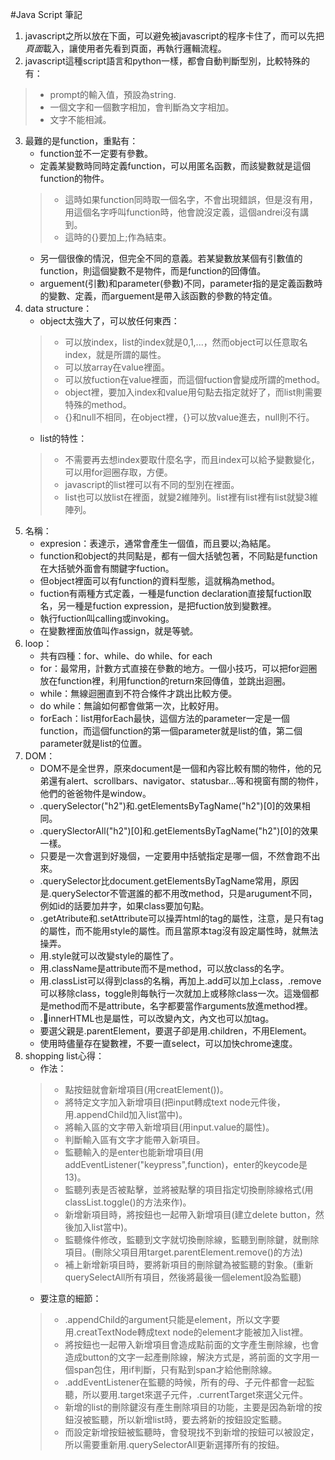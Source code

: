 #Java Script 筆記
1. javascript之所以放在下面，可以避免被javascript的程序卡住了，而可以先把*頁面*載入，讓使用者先看到頁面，再執行邏輯流程。
2. javascript這種script語言和python一樣，都會自動判斷型別，比較特殊的有：
> * prompt的輸入值，預設為string. 
> * 一個文字和一個數字相加，會判斷為文字相加。
> *  文字不能相減。
3. 最難的是function，重點有：
   * function並不一定要有參數。
   * 定義某變數時同時定義function，可以用匿名函數，而該變數就是這個function的物件。
   >* 這時如果function同時取一個名字，不會出現錯誤，但是沒有用，用這個名字呼叫function時，他會說沒定義，這個andrei沒有講到。
   >* 這時的{}要加上;作為結束。 
   * 另一個很像的情況，但完全不同的意義。若某變數放某個有引數值的function，則這個變數不是物件，而是function的回傳值。
   * arguement(引數)和parameter(參數)不同，parameter指的是定義函數時的變數、定義，而arguement是帶入該函數的參數的特定值。
4. data structure：
   * object太強大了，可以放任何東西：
   >* 可以放index，list的index就是0,1,...，然而object可以任意取名index，就是所謂的屬性。
   >* 可以放array在value裡面。
   >* 可以放fuction在value裡面，而這個fuction會變成所謂的method。
   >* object裡，要加入index和value用句點去指定就好了，而list則需要特殊的method。
   >* {}和null不相同，在object裡，{}可以放value進去，null則不行。
   * list的特性：
   >* 不需要再去想index要取什麼名字，而且index可以給予變數變化，可以用for迴圈存取，方便。
   >* javascript的list裡可以有不同的型別在裡面。
   >* list也可以放list在裡面，就變2維陣列。list裡有list裡有list就變3維陣列。 
5. 名稱：
   * expresion：表達示，通常會產生一個值，而且要以;為結尾。
   * function和object的共同點是，都有一個大括號包著，不同點是function在大括號外面會有關鍵字fuction。
   * 但object裡面可以有function的資料型態，這就稱為method。
   * fuction有兩種方式定義，一種是function declaration直接幫fuction取名，另一種是fuction expression，是把fuction放到變數裡。
   * 執行fuction叫calling或invoking。
   * 在變數裡面放值叫作assign，就是等號。
6. loop：
   * 共有四種：for、while、do while、for each
   * for：最常用，計數方式直接在參數的地方。一個小技巧，可以把for迴圈放在function裡，利用function的return來回傳值，並跳出迴圈。
   * while：無線迴圈直到不符合條件才跳出比較方便。
   * do while：無論如何都會做第一次，比較好用。
   * forEach：list用forEach最快，這個方法的parameter一定是一個function，而這個function的第一個parameter就是list的值，第二個parameter就是list的位置。
7. DOM：
   * DOM不是全世界，原來document是一個和內容比較有關的物件，他的兄弟還有alert、scrollbars、navigator、statusbar…等和視窗有關的物件，他們的爸爸物件是window。
   * .querySelector("h2")和.getElementsByTagName("h2")[0]的效果相同。
   * .querySlectorAll("h2")[0]和.getElementsByTagName("h2")[0]的效果一樣。
   * 只要是一次會選到好幾個，一定要用中括號指定是哪一個，不然會跑不出來。
   * .querySelector比document.getElementsByTagName常用，原因是.querySelector不管選誰的都不用改method，只是arugument不同，例如id的話要加井字，如果class要加句點。
   * .getAtribute和.setAttribute可以操弄html的tag的屬性，注意，是只有tag的屬性，而不能用style的屬性。而且當原本tag沒有設定屬性時，就無法操弄。
   * 用.style就可以改變style的屬性了。
   * 用.className是attribute而不是method，可以放class的名字。
   * 用.classList可以得到class的名稱，再加上.add可以加上class，.remove可以移除class，toggle則每執行一次就加上或移除class一次。這幾個都是method而不是attribute，名字都要當作arguments放進method裡。
   * .innerHTML也是屬性，可以改變內文，內文也可以加tag。
   * 要選父親是.parentElement，要選子卻是用.children，不用Element。
   * 使用時儘量存在變數裡，不要一直select，可以加快chrome速度。
8. shopping list心得：
   * 作法：
   >* 點按鈕就會新增項目(用creatElement())。
   >* 將特定文字加入新增項目(把input轉成text node元件後，用.appendChild加入list當中)。
   >* 將輸入區的文字帶入新增項目(用input.value的屬性)。
   >* 判斷輸入區有文字才能帶入新項目。
   >* 監聽輸入的是enter也能新增項目(用addEventListener("keypress",function)，enter的keycode是13)。
   >* 監聽列表是否被點擊，並將被點擊的項目指定切換刪除線格式(用classList.toggle()的方法來作)。
   >* 新增新項目時，將按鈕也一起帶入新增項目(建立delete button，然後加入list當中)。
   >* 監聽條件修改，監聽到文字就切換刪除線，監聽到刪除鍵，就刪除項目。(刪除父項目用target.parentElement.remove()的方法)
   >* 補上新增新項目時，要將新項目的刪除鍵為被監聽的對象。(重新querySelectAll所有項目，然後將最後一個element設為監聽)
   * 要注意的細節：
   >* .appendChild的argument只能是element，所以文字要用.creatTextNode轉成text node的element才能被加入list裡。
   >* 將按鈕也一起帶入新增項目會造成點前面的文字產生刪除線，也會造成button的文字一起產刪除線，解決方式是，將前面的文字用一個span包住，用if判斷，只有點到span才給他刪除線。
   >* .addEventListener在監聽的時候，所有的母、子元件都會一起監聽，所以要用.target來選子元件，.currentTarget來選父元件。
   >* 新增的list的刪除鍵沒有產生刪除項目的功能，主要是因為新增的按鈕沒被監聽，所以新增list時，要去將新的按鈕設定監聽。
   >* 而設定新增按鈕被監聽時，會發現找不到新增的按鈕可以被設定，所以需要重新用.querySelectorAll更新選擇所有的按鈕。

